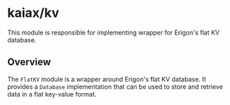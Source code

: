 # kaiax/kv

This module is responsible for implementing wrapper for Erigon's flat KV database.

## Overview

The `FlatKV` module is a wrapper around Erigon's flat KV database. It provides a `Database` implementation that can be used to store and retrieve data in a flat key-value format.